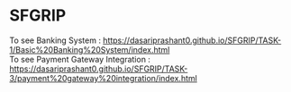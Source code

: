 # SFGRIP<br>
To see Banking System : https://dasariprashant0.github.io/SFGRIP/TASK-1/Basic%20Banking%20System/index.html <br>
To see Payment Gateway Integration : https://dasariprashant0.github.io/SFGRIP/TASK-3/payment%20gateway%20integration/index.html
